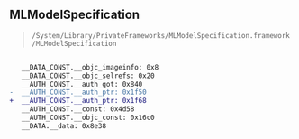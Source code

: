 ## MLModelSpecification

> `/System/Library/PrivateFrameworks/MLModelSpecification.framework/MLModelSpecification`

```diff

   __DATA_CONST.__objc_imageinfo: 0x8
   __DATA_CONST.__objc_selrefs: 0x20
   __AUTH_CONST.__auth_got: 0x840
-  __AUTH_CONST.__auth_ptr: 0x1f50
+  __AUTH_CONST.__auth_ptr: 0x1f68
   __AUTH_CONST.__const: 0x4d58
   __AUTH_CONST.__objc_const: 0x16c0
   __DATA.__data: 0x8e38

```
